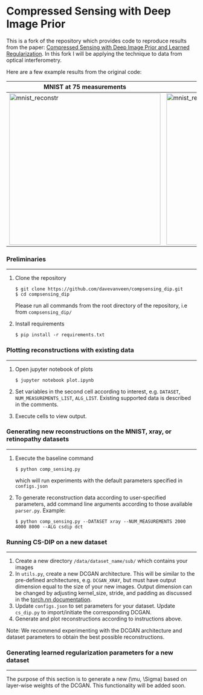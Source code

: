 # Compressed Sensing with Deep Image Prior
This is a fork of the repository which provides code to reproduce results from the paper: [Compressed Sensing with Deep Image Prior and Learned Regularization](https://arxiv.org/pdf/1806.06438.pdf). In this fork I will be applying the technique to data from optical interferometry.


Here are a few example results from the original code:

MNIST at 75 measurements                 | X-ray at 2000 measurements
-----------------------------------------|-----------------------------------------
<img src="https://github.com/davevanveen/compsensing_dip/blob/master/reconstructions/mnist/samp_recons_m75.png" alt="mnist_reconstr" width="400"> | <img src="https://github.com/davevanveen/compsensing_dip/blob/master/reconstructions/xray/samp_recons_x2000.png" alt="mnist_reconstr" width="400">
      

### Preliminaries
---

1. Clone the repository
    ```shell
    $ git clone https://github.com/davevanveen/compsensing_dip.git
    $ cd compsensing_dip
    ```
    Please run all commands from the root directory of the repository, i.e from ```compsensing_dip/```

2. Install requirements
    ```shell
    $ pip install -r requirements.txt
    ```


### Plotting reconstructions with existing data
---
1. Open jupyter notebook of plots
    ```shell
    $ jupyter notebook plot.ipynb
    ```	
2. Set variables in the second cell according to interest, e.g. ```DATASET```, ```NUM_MEASUREMENTS_LIST```, ```ALG_LIST```. Existing supported data is described in the comments.

3. Execute cells to view output.


### Generating new reconstructions on the MNIST, xray, or retinopathy datasets
---
1. Execute the baseline command
	```shell
	$ python comp_sensing.py
	```
	which will run experiments with the default parameters specified in ```configs.json```

2. To generate reconstruction data according to user-specified parameters, add command line arguments according to those available ```parser.py```. Example:
	```shell
	$ python comp_sensing.py --DATASET xray --NUM_MEASUREMENTS 2000 4000 8000 --ALG csdip dct
	```

### Running CS-DIP on a new dataset
---
1. Create a new directory ```/data/dataset_name/sub/``` which contains your images
2. In ```utils.py```, create a new DCGAN architecture. This will be similar to the pre-defined architectures, e.g. ```DCGAN_XRAY```, but must have output dimension equal to the size of your new images. Output dimension can be changed by adjusting kernel_size, stride, and padding as discussed in the [torch.nn documentation](https://pytorch.org/docs/stable/nn.html#convtranspose2d). 
3. Update ```configs.json``` to set parameters for your dataset. Update ```cs_dip.py``` to import/initiate the corresponding DCGAN.
4. Generate and plot reconstructions according to instructions above.

Note: We recommend experimenting with the DCGAN architecture and dataset parameters to obtain the best possible reconstructions.


### Generating learned regularization parameters for a new dataset
---
The purpose of this section is to generate a new (\mu, \Sigma) based on layer-wise weights of the DCGAN. This functionality will be added soon.




